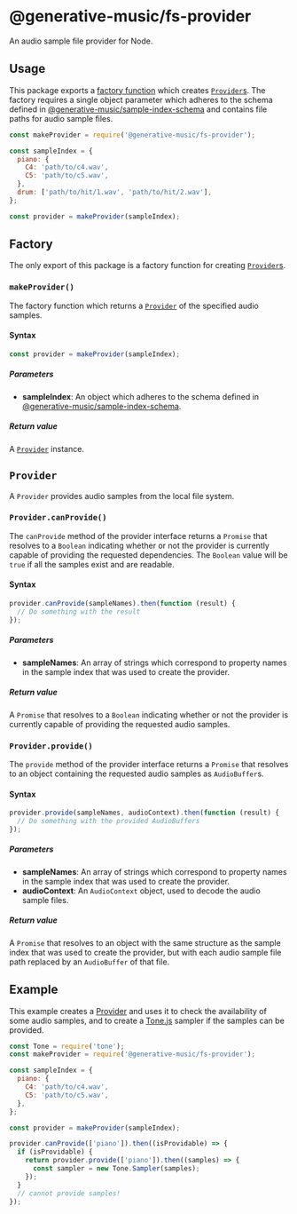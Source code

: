# @generative-music/fs-provider

An audio sample file provider for Node.

## Usage

This package exports a [factory function](#factory) which creates [`Provider`s](#provider). The factory requires a single object parameter which adheres to the schema defined in [@generative-music/sample-index-schema](https://github.com/generative-music/sample-index-schema) and contains file paths for audio sample files.

```javascript
const makeProvider = require('@generative-music/fs-provider');

const sampleIndex = {
  piano: {
    C4: 'path/to/c4.wav',
    C5: 'path/to/c5.wav',
  },
  drum: ['path/to/hit/1.wav', 'path/to/hit/2.wav'],
};

const provider = makeProvider(sampleIndex);
```

## Factory

The only export of this package is a factory function for creating [`Provider`s](#provider).

### `makeProvider()`

The factory function which returns a [`Provider`](#provider) of the specified audio samples.

#### Syntax

```javascript
const provider = makeProvider(sampleIndex);
```

##### Parameters

- **sampleIndex**: An object which adheres to the schema defined in [@generative-music/sample-index-schema](https://github.com/generative-music/sample-index-schema).

##### Return value

A [`Provider`](#provider) instance.

## `Provider`

A `Provider` provides audio samples from the local file system.

### `Provider.canProvide()`

The `canProvide` method of the provider interface returns a `Promise` that resolves to a `Boolean` indicating whether or not the provider is currently capable of providing the requested dependencies. The `Boolean` value will be `true` if all the samples exist and are readable.

#### Syntax

```javascript
provider.canProvide(sampleNames).then(function (result) {
  // Do something with the result
});
```

##### Parameters

- **sampleNames**: An array of strings which correspond to property names in the sample index that was used to create the provider.

##### Return value

A `Promise` that resolves to a `Boolean` indicating whether or not the provider is currently capable of providing the requested audio samples.

### `Provider.provide()`

The `provide` method of the provider interface returns a `Promise` that resolves to an object containing the requested audio samples as `AudioBuffer`s.

#### Syntax

```javascript
provider.provide(sampleNames, audioContext).then(function (result) {
  // Do something with the provided AudioBuffers
});
```

##### Parameters

- **sampleNames**: An array of strings which correspond to property names in the sample index that was used to create the provider.
- **audioContext**: An `AudioContext` object, used to decode the audio sample files.

##### Return value

A `Promise` that resolves to an object with the same structure as the sample index that was used to create the provider, but with each audio sample file path replaced by an `AudioBuffer` of that file.

## Example

This example creates a [Provider](#provider) and uses it to check the availability of some audio samples, and to create a [Tone.js](https://tonejs.github.io/) sampler if the samples can be provided.

```javascript
const Tone = require('tone');
const makeProvider = require('@generative-music/fs-provider');

const sampleIndex = {
  piano: {
    C4: 'path/to/c4.wav',
    C5: 'path/to/c5.wav',
  },
};

const provider = makeProvider(sampleIndex);

provider.canProvide(['piano']).then((isProvidable) => {
  if (isProvidable) {
    return provider.provide(['piano']).then((samples) => {
      const sampler = new Tone.Sampler(samples);
    });
  }
  // cannot provide samples!
});
```
